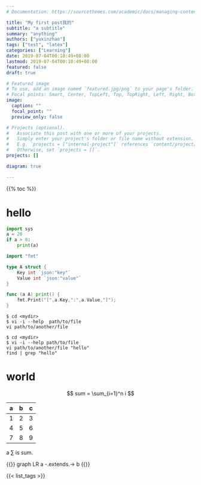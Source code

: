```yaml
---
# Documentation: https://sourcethemes.com/academic/docs/managing-content/

title: "My first post我的"
subtitle: "a subtitle"
summary: "anything"
authors: ["yuxinzhao"]
tags: ["test", "latex"]
categories: ["Learning"]
date: 2019-07-04T00:10:49+08:00
lastmod: 2019-07-04T00:10:49+08:00
featured: false
draft: true

# Featured image
# To use, add an image named `featured.jpg/png` to your page's folder.
# Focal points: Smart, Center, TopLeft, Top, TopRight, Left, Right, BottomLeft, Bottom, BottomRight.
image:
  caption: ""
  focal_point: ""
  preview_only: false

# Projects (optional).
#   Associate this post with one or more of your projects.
#   Simply enter your project's folder or file name without extension.
#   E.g. `projects = ["internal-project"]` references `content/project/deep-learning/index.md`.
#   Otherwise, set `projects = []`.
projects: []

diagram: true

---
```


{{% toc %}}

# hello

```python
import sys
a = 20
if a > 0:
	print(a)
```

```go
import "fmt"

type A struct {
	Key int `json:"key"`
	Value int `json:"value"`
}

func (a A) print() {
	fmt.Print("[",a.Key,":",a.Value,"]");
}
```

```shell
$ cd <mydir>
$ vi -i --help  path/to/file
vi path/to/another/file
```

```console
$ cd <mydir>
$ vi -i --help path/to/file
vi path/to/another/file "hello"
find | grep "hello"
```

# world


$$
sum = \sum_{i=1}^n i
$$


| a    | b    | c    |
| ---- | ---- | ---- |
| 1    | 2    | 3    |
| 4    | 5    | 6    |
| 7    | 8    | 9    |



a $\sum$ is sum.



{{<diagram>}}
graph LR
a -.extends.-> b
{{</diagram>}}

{{< list_tags >}}
